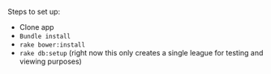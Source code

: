 Steps to set up:

- Clone app
- ```Bundle install```
- ```rake bower:install```
- ```rake db:setup``` (right now this only creates a single league for testing and viewing purposes)
